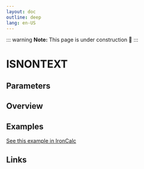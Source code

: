 ```yaml
---
layout: doc
outline: deep
lang: en-US
---
```


::: warning
**Note:** This page is under construction 🚧
:::

# ISNONTEXT

## Parameters

## Overview

## Examples

[See this example in IronCalc](https://app.ironcalc.com/?filename=isnontext)

## Links